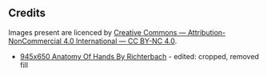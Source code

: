 
## Credits

Images present are licenced by [Creative Commons — Attribution-NonCommercial 4.0 International — CC BY-NC 4.0](https://creativecommons.org/licenses/by-nc/4.0).

- [945x650 Anatomy Of Hands By Richterbach](http://getdrawings.com/get-drawing#hand-anatomy-drawing-52.jpg) - edited: cropped, removed fill